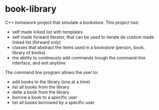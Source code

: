 # book-library
C++ homework project that simulate a bookstore.
This project has:
- self made linked list with templates
- self made forward iterator, that can be used to iterate de custom made linked list (forward only)
- classes that abstract the items used in a bookstore (person, book, library of books)
- the ability to continously add commands trough the command-line interface, and exit anytime

The command line program allows the user to:
- add books to the library (one at a time) 
- list all books from the library
- delte a book from the library
- borrow a book to a specific user
- list all books borrowed by a specific user
